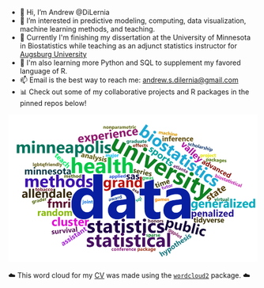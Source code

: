 - 👋 Hi, I’m Andrew @DiLernia
- 👀 I’m interested in predictive modeling, computing, data visualization, machine learning methods, and teaching.
- 📃 Currently I'm finishing my dissertation at the University of Minnesota in Biostatistics while teaching as an adjunct statistics instructor for [Augsburg University](https://www.augsburg.edu/) 
- 🌱 I'm also learning more Python and SQL to supplement my favored language of R.
- 📫 Email is the best way to reach me: andrew.s.dilernia@gmail.com
- 📊 Check out some of my collaborative projects and R packages in the pinned repos below!

<!---
dilernia/dilernia is a ✨ special ✨ repository because its `README.md` (this file) appears on your GitHub profile.
You can click the Preview link to take a look at your changes.
--->

![](https://raw.githubusercontent.com/dilernia/dilernia/master/cvCloud.png)

☁️ This word cloud for my [CV](https://www.andrewdilernia.com/files/andrew-dilernia-cv.pdf) was made using the [`wordcloud2`](https://www.r-graph-gallery.com/196-the-wordcloud2-library.html) package. ☁️
